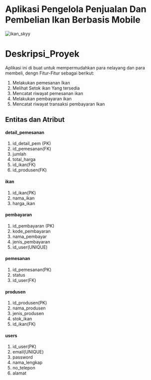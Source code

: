 # Aplikasi Pengelola Penjualan Dan Pembelian Ikan Berbasis Mobile


![ikan_skyy](https://user-images.githubusercontent.com/80630206/176457126-097af456-ab27-4d2f-a9d1-b31532348a95.png)



# Deskripsi_Proyek
Aplikasi ini di buat untuk mempermudahkan para nelayang dan para membeli, dengn Fitur-Fitur sebagai berikut:
1. Melakukan pemesanan Ikan 
2. Melihat Setok ikan Yang tersedia
3. Mencatat riwayat pemesanan ikan
4. Melakukan pembayaran ikan 
5. Mencatat riwayat transaksi pembayaran Ikan

## Entitas dan Atribut

#### detail_pemesanan
1. id_detail_pem (PK)
2. id_pemesanan(FK)
3. jumlah
4. total_harga
5. id_ikan(FK)
6. id_produsen(FK)

#### ikan
1. id_ikan(PK)
2. nama_ikan
3. harga_ikan

#### pembayaran
1. id_pembayaran (PK)
2. kode_pembayaran
3. nama_pembayar
4. jenis_pembayaran
5. id_user(UNIQUE)

#### pemesanan
1. id_pemesanan(PK)
2. status
3. id_user(FK)

#### produsen
1. id_produsen(PK)
2. nama_produsen
3. jenis_produsen
4. stok_ikan
5. id_ikan(FK)

#### users
1. id_user(PK)
2. email(UNIQUE)
3. password
4. nama_lengkap
5. no_telepon
6. alamat
